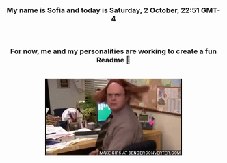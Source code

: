 


<div align="center">
<h3 >My name is Sofia and today is Saturday, 2 October, 22:51 GMT-4</h3><br>
<h3 >For now, me and my personalities are working to create a fun Readme 👋
</h3><br>
<img src='img/dwight.gif' alt='working...'/>
</div>
